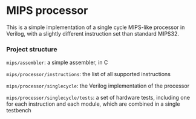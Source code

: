 # MIPS processor
This is a simple implementation of a single cycle MIPS-like processor in Verilog, with a slightly different instruction set than standard MIPS32.
### Project structure
`mips/assembler`: a simple assembler, in C

`mips/processor/instructions`: the list of all supported instructions

`mips/processor/singlecycle`: the Verilog implementation of the processor

`mips/processor/singlecycle/tests`: a set of hardware tests, including one for each instruction and each module, which are combined in a single testbench
